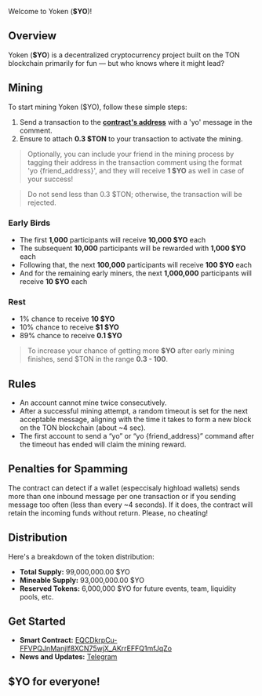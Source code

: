 Welcome to Yoken (**$YO**)!

## Overview

Yoken (**$YO**) is a decentralized cryptocurrency project built on the TON blockchain primarily for fun — but who knows where it might lead?

## Mining

To start mining Yoken ($YO), follow these simple steps:

1. Send a transaction to the **[contract's address](#get-started)** with a 'yo' message in the comment.
2. Ensure to attach **0.3 $TON** to your transaction to activate the mining.

> Optionally, you can include your friend in the mining process by tagging their address in the transaction comment using the format 'yo&nbsp;{friend_address}', and they will receive **1 $YO** as well in case of your success!

> Do not send less than 0.3 $TON; otherwise, the transaction will be rejected.

### Early Birds

- The first **1,000** participants will receive **10,000 $YO** each
- The subsequent **10,000** participants will be rewarded with **1,000 $YO** each
- Following that, the next **100,000** participants will receive **100 $YO** each
- And for the remaining early miners, the next **1,000,000** participants will receive **10 $YO** each

### Rest

- 1% chance to receive **10 $YO**
- 10% chance to receive **$1 $YO**
- 89% chance to receive **0.1 $YO**

> To increase your chance of getting more **$YO** after early mining finishes, send $TON in the range **0.3 - 100**.

## Rules

- An account cannot mine twice consecutively.
- After a successful mining attempt, a random timeout is set for the next acceptable message, aligning with the time it takes to form a new block on the TON blockchain (about ~4 sec).
- The first account to send a “yo” or “yo {friend_address}” command after the timeout has ended will claim the mining reward.

## Penalties for Spamming

The contract can detect if a wallet (especcisaly highload wallets) sends more than one inbound message per one transaction or if you sending message too often (less than every ~4 seconds). If it does, the contract will retain the incoming funds without return. Please, no cheating!

## Distribution

Here's a breakdown of the token distribution:

- **Total Supply:** 99,000,000.00 $YO
- **Mineable Supply:** 93,000,000.00 $YO
- **Reserved Tokens:** 6,000,000 $YO for future events, team, liquidity pools, etc.

## Get Started

- **Smart Contract:** [EQCDkrpCu-FFVPQJnManjlf8XCN75wjX_AKrrEFFQ1mfJqZo](https://tonviewer.com/EQCDkrpCu-FFVPQJnManjlf8XCN75wjX_AKrrEFFQ1mfJqZo)
- **News and Updates:** [Telegram](https://t.me/yoken)

## $YO for everyone!
